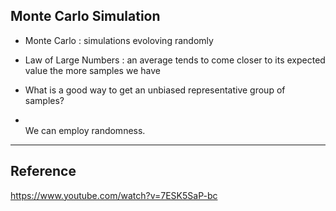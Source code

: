 ## Monte Carlo Simulation

- Monte Carlo : simulations evoloving randomly
- Law of Large Numbers : an average tends to come closer to its expected value the more samples we have

- What is a good way to get an unbiased representative group of samples?
- <br> We can employ randomness.

---

## Reference
https://www.youtube.com/watch?v=7ESK5SaP-bc
